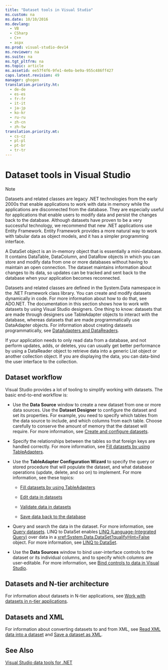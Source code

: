 ```yaml
---
title: "Dataset tools in Visual Studio"
ms.custom: na
ms.date: 10/10/2016
ms.devlang: 
  - VB
  - CSharp
  - C++
  - aspx
ms.prod: visual-studio-dev14
ms.reviewer: na
ms.suite: na
ms.tgt_pltfrm: na
ms.topic: article
ms.assetid: ee57f4f6-9fe1-4e0a-be9a-955c486ff427
caps.latest.revision: 49
manager: ghogen
translation.priority.ht: 
  - de-de
  - es-es
  - fr-fr
  - it-it
  - ja-jp
  - ko-kr
  - ru-ru
  - zh-cn
  - zh-tw
translation.priority.mt: 
  - cs-cz
  - pl-pl
  - pt-br
  - tr-tr
---
```

# Dataset tools in Visual Studio
> [!NOTE]
>  Datasets and related classes are legacy .NET technologies from the early 2000s that enable applications to work with data in memory while the applications are disconnected from the database. They are especially useful for applications that enable users to modify data and persist the changes back to the database. Although datasets have proven to be a very successful technology, we recommend that new .NET applications use Entity Framework. Entity Framework provides a more natural way to work with tabular data as object models, and it has a simpler programming interface.  
  
 A DataSet object is an in-memory object that is essentially a mini-database. It contains DataTable, DataColumn, and DataRow objects in which you can store and modify data from one or more databases without having to maintain an open connection. The dataset maintains information about changes to its data, so updates can be tracked and sent back to the database when your application becomes reconnected.  
  
 Datasets and related classes are defined in the System.Data namespace in the .NET Framework class library. You can create and modify datasets dynamically in code. For more information about how to do that, see ADO.NET. The documentation in this section shows how to work with datasets by using Visual Studio designers. One thing to know: datasets that are made through designers use TableAdapter objects to interact with the database, whereas datasets that are made programmatically use DataAdapter objects. For information about creating datasets programmatically, see [DataAdapters and DataReaders](../Topic/DataAdapters%20and%20DataReaders.md).  
  
 If your application needs to only read data from a database, and not perform updates, adds, or deletes, you can usually get better performance by using a DataReader object to retrieve data into a generic List object or another collection object. If you are displaying the data, you can data-bind the user interface to the collection.  
  
## Dataset workflow  
 Visual Studio provides a lot of tooling to simplify working with datasets. The basic end-to-end workflow is:  
  
-   Use the **Data Source** window to create a new dataset from one or more data sources. Use the **Dataset Designer** to configure the dataset and set its properties. For example, you need to specify which tables from the data source to include, and which columns from each table. Choose carefully to conserve the amount of memory that the dataset will require. For more information, see [Create and configure datasets](../VS_raddata/Create-and-configure-datasets-in-Visual-Studio.md).  
  
-   Specify the relationships between the tables so that foreign keys are handled correctly. For more information, see [Fill datasets by using TableAdapters](../VS_raddata/Fill-datasets-by-using-TableAdapters.md).  
  
-   Use the **TableAdapter Configuration Wizard** to specify the query or stored procedure that will populate the dataset, and what database operations (update, delete, and so on) to implement. For more information, see these topics:  
  
    -   [Fill datasets by using TableAdapters](../VS_raddata/Fill-datasets-by-using-TableAdapters.md)  
  
    -   [Edit data in datasets](../VS_raddata/Edit-data-in-datasets.md)  
  
    -   [Validate data in datasets](../VS_raddata/Validate-data-in-datasets.md)  
  
    -   [Save data back to the database](../VS_raddata/Save-data-back-to-the-database.md)  
  
-   Query and search the data in the dataset. For more information, see [Query datasets](../VS_raddata/Query-datasets.md). LINQ to DataSet enables [LINQ (Language-Integrated Query)](../Topic/LINQ%20\(Language-Integrated%20Query\).md) over data in a <xref:System.Data.DataSet?qualifyHint=False> object. For more information, see [LINQ to DataSet](../Topic/LINQ%20to%20DataSet.md).  
  
-   Use the **Data Sources** window to bind user-interface controls to the dataset or its individual columns, and to specify which columns are user-editable. For more information, see [Bind controls to data in Visual Studio](../VS_raddata/Bind-controls-to-data-in-Visual-Studio.md).  
  
## Datasets and N-tier architecture  
 For information about datasets in N-tier applications, see [Work with datasets in n-tier applications](../VS_raddata/Work-with-datasets-in-n-tier-applications.md).  
  
## Datasets and XML  
 For information about converting datasets to and from XML, see [Read XML data into a dataset](../VS_raddata/Read-XML-data-into-a-dataset.md) and [Save a dataset as XML](../VS_raddata/Save-a-dataset-as-XML.md).  
  
## See Also  
 [Visual Studio data tools for .NET](../VS_raddata/Visual-Studio-data-tools-for-.NET.md)